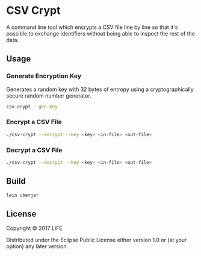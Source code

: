 # CSV Crypt

A command line tool which encrypts a CSV file line by line so that it's possible to exchange identifiers without being able to inspect the rest of the data.

## Usage

### Generate Encryption Key

Generates a random key with 32 bytes of entropy using a cryptographically secure random number generator.

```sh
csv-crypt --gen-key
```

### Encrypt a CSV File

```sh
./csv-crypt --encrypt --key <key> <in-file> <out-file> 
```

### Decrypt a CSV File

```sh
./csv-crypt --decrypt --key <key> <in-file> <out-file> 
```

## Build

```sh
lein uberjar
```

## License

Copyright © 2017 LIFE

Distributed under the Eclipse Public License either version 1.0 or (at
your option) any later version.
